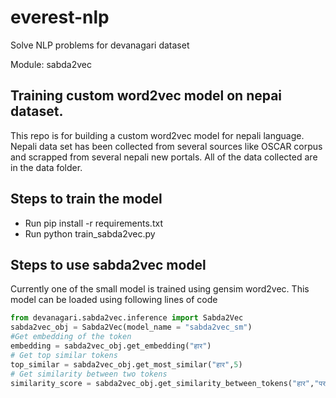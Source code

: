 # everest-nlp
Solve NLP problems for devanagari dataset

Module: sabda2vec
## Training custom word2vec model on nepai dataset.
This repo is for building a custom word2vec model for nepali language. Nepali data set has been collected from several sources like OSCAR corpus and scrapped from several nepali new portals. All of the data collected are in the data folder. 
## Steps to train the model
- Run pip install -r requirements.txt
- Run python train_sabda2vec.py

## Steps to use sabda2vec model
Currently one of the small model is trained using gensim word2vec. This model can be loaded using following lines of code
```python
from devanagari.sabda2vec.inference import Sabda2Vec
sabda2vec_obj = Sabda2Vec(model_name = "sabda2vec_sm")
#Get embedding of the token 
embedding = sabda2vec_obj.get_embedding("हार")
# Get top similar tokens 
top_similar = sabda2vec_obj.get_most_similar("हार",5)
# Get similarity between two tokens
similarity_score = sabda2vec_obj.get_similarity_between_tokens("हार","पराजय")
```
